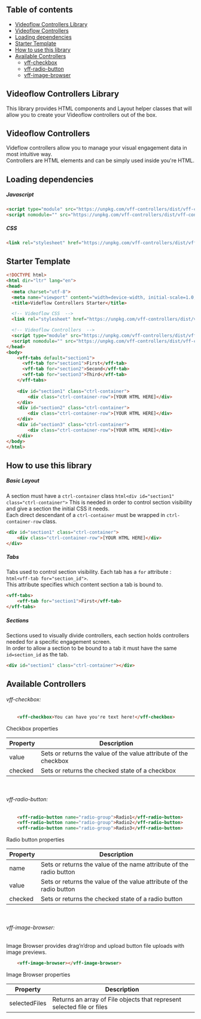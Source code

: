 ## Table of contents
* [Videoflow Controllers Library](#Videoflow_Controllers_Library)
* [Videoflow Controllers](#Videoflow_Controllers)
* [Loading dependencies](#Loading_dependencies)
* [Starter Template](#Starter_Template)
* [How to use this library](#How_to_use_this_library)
* [Available Controllers](#Available_Controllers)
  - [vff-checkbox](#vff-checkbox)
  - [vff-radio-button](#vff-radio-button)
  - [vff-image-browser](#vff-image-browser)

## <a name="Videoflow_Controllers_Library"></a> Videoflow Controllers Library

This library provides HTML components and Layout helper classes that will allow you to create your
Videoflow controllers out of the box.

## <a name="Videoflow_Controllers"></a> Videoflow Controllers

Videflow controllers allow you to manage your visual engagement data in most intuitive way.<br/>
Controllers are HTML elements and can be simply used inside you're HTML.  

## <a name="Loading_dependencies"></a> Loading dependencies

##### Javascript
```html
<script type="module" src="https://unpkg.com/vff-controllers/dist/vff-controller/vff-controller.esm.js"></script>
<script nomodule="" src="https://unpkg.com/vff-controllers/dist/vff-controller/vff-controller.js"></script>
```

##### CSS
```html
<link rel="stylesheet" href="https://unpkg.com/vff-controllers/dist/vff-controller/vff-controller.css"/>
```

## <a name="Starter_Template"></a> Starter Template
```html
<!DOCTYPE html>
<html dir="ltr" lang="en">
<head>
  <meta charset="utf-8">
  <meta name="viewport" content="width=device-width, initial-scale=1.0, minimum-scale=1.0, maximum-scale=5.0">
  <title>Videflow Controllers Starter</title>

  <!-- Videoflow CSS  -->
  <link rel="stylesheet" href="https://unpkg.com/vff-controllers/dist/vff-controller/vff-controller.css"/>

  <!-- Videoflow Controllers  -->
  <script type="module" src="https://unpkg.com/vff-controllers/dist/vff-controller/vff-controller.esm.js"></script>
  <script nomodule="" src="https://unpkg.com/vff-controllers/dist/vff-controller/vff-controller.js"></script>
</head>
<body>
    <vff-tabs default="section1">
      <vff-tab for="section1">First</vff-tab>
      <vff-tab for="section2">Second</vff-tab>
      <vff-tab for="section3">Third</vff-tab>
    </vff-tabs>
    
    <div id="section1" class="ctrl-container">
        <div class="ctrl-container-row">[YOUR HTML HERE]</div>
    </div>
    <div id="section2" class="ctrl-container">
        <div class="ctrl-container-row">[YOUR HTML HERE]</div>
    </div>
    <div id="section3" class="ctrl-container">
        <div class="ctrl-container-row">[YOUR HTML HERE]</div>
    </div>
</body>
</html>
```

## <a name="How_to_use_this_library"></a> How to use this library

##### Basic Layout
A section must have a ```ctrl-container``` class ```html<div id="section1" class="ctrl-container">```
This is needed in order to control section visibility and give a section the initial CSS it needs.
<br/>
Each direct descendant of a ```ctrl-container``` must be wrapped in  ```ctrl-container-row``` class.
```html
<div id="section1" class="ctrl-container">
    <div class="ctrl-container-row">[YOUR HTML HERE]</div>
</div>
```

##### Tabs
Tabs used to control section visibility.
Each tab has a ```for``` attribute : ```html<vff-tab for="section_id">```.<br/>
This attribute specifies which content section a tab is bound to.
```html
<vff-tabs>
    <vff-tab for="section1">First</vff-tab>
</vff-tabs>
```

##### Sections
Sections used to visually divide controllers, each section holds controllers needed for a specific engagement screen.<br/>
In order to allow a section to be bound to a tab it must have the same ```id=section_id``` as the tab.
```html
<div id="section1" class="ctrl-container"></div>
```

## <a name="Available_Controllers"></a> Available Controllers
 
###### <a name="vff-checkbox"></a> vff-checkbox:

```html 
    <vff-checkbox>You can have you're text here!</vff-checkbox>
```

Checkbox properties<br/>
<table>
  <thead>
    <tr>
      <th>Property</th>
      <th>Description</th>
    </tr>
  </thead>
  <tbody>
    <tr><td>value</td><td>Sets or returns the value of the value attribute of the checkbox</td></tr>
    <tr><td>checked</td><td>Sets or returns the checked state of a checkbox</td></tr>
  </tbody>
</table>
<br/>

###### <a name="vff-radio-button"></a> vff-radio-button:

```html 
    <vff-radio-button name="radio-group">Radio1</vff-radio-button>
    <vff-radio-button name="radio-group">Radio2</vff-radio-button>
    <vff-radio-button name="radio-group">Radio3</vff-radio-button>
```

Radio button properties<br/>
<table>
  <thead>
    <tr>
      <th>Property</th>
      <th>Description</th>
    </tr>
  </thead>
  <tbody>
    <tr><td>name</td><td>Sets or returns the value of the name attribute of the radio button</td></tr>
    <tr><td>value</td><td>Sets or returns the value of the value attribute of the radio button</td></tr>
    <tr><td>checked</td><td>Sets or returns the checked state of a radio button</td></tr>
  </tbody>
</table>
<br/>

###### <a name="vff-image-browser"></a> vff-image-browser:

<p>Image Browser provides drag’n’drop and upload button file uploads with image previews.</p>

```html
    <vff-image-browser></vff-image-browser>
```

Image Browser properties<br/>
<table>
  <thead>
    <tr>
      <th>Property</th>
      <th>Description</th>
    </tr>
  </thead>
  <tbody>
    <tr><td>selectedFiles</td><td>Returns an array of File objects that represent selected file or files</td></tr>   
  </tbody>
</table>
<br/>